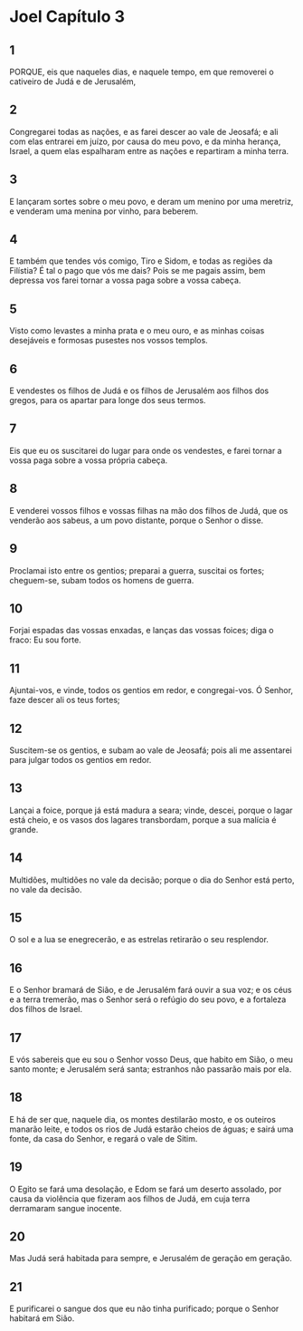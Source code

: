 # Joel Capítulo 3

## 1
PORQUE, eis que naqueles dias, e naquele tempo, em que removerei o cativeiro de Judá e de Jerusalém,

## 2
Congregarei todas as nações, e as farei descer ao vale de Jeosafá; e ali com elas entrarei em juízo, por causa do meu povo, e da minha herança, Israel, a quem elas espalharam entre as nações e repartiram a minha terra.

## 3
E lançaram sortes sobre o meu povo, e deram um menino por uma meretriz, e venderam uma menina por vinho, para beberem.

## 4
E também que tendes vós comigo, Tiro e Sidom, e todas as regiões da Filístia? É tal o pago que vós me dais? Pois se me pagais assim, bem depressa vos farei tornar a vossa paga sobre a vossa cabeça.

## 5
Visto como levastes a minha prata e o meu ouro, e as minhas coisas desejáveis e formosas pusestes nos vossos templos.

## 6
E vendestes os filhos de Judá e os filhos de Jerusalém aos filhos dos gregos, para os apartar para longe dos seus termos.

## 7
Eis que eu os suscitarei do lugar para onde os vendestes, e farei tornar a vossa paga sobre a vossa própria cabeça.

## 8
E venderei vossos filhos e vossas filhas na mão dos filhos de Judá, que os venderão aos sabeus, a um povo distante, porque o Senhor o disse.

## 9
Proclamai isto entre os gentios; preparai a guerra, suscitai os fortes; cheguem-se, subam todos os homens de guerra.

## 10
Forjai espadas das vossas enxadas, e lanças das vossas foices; diga o fraco: Eu sou forte.

## 11
Ajuntai-vos, e vinde, todos os gentios em redor, e congregai-vos. Ó Senhor, faze descer ali os teus fortes;

## 12
Suscitem-se os gentios, e subam ao vale de Jeosafá; pois ali me assentarei para julgar todos os gentios em redor.

## 13
Lançai a foice, porque já está madura a seara; vinde, descei, porque o lagar está cheio, e os vasos dos lagares transbordam, porque a sua malícia é grande.

## 14
Multidões, multidões no vale da decisão; porque o dia do Senhor está perto, no vale da decisão.

## 15
O sol e a lua se enegrecerão, e as estrelas retirarão o seu resplendor.

## 16
E o Senhor bramará de Sião, e de Jerusalém fará ouvir a sua voz; e os céus e a terra tremerão, mas o Senhor será o refúgio do seu povo, e a fortaleza dos filhos de Israel.

## 17
E vós sabereis que eu sou o Senhor vosso Deus, que habito em Sião, o meu santo monte; e Jerusalém será santa; estranhos não passarão mais por ela.

## 18
E há de ser que, naquele dia, os montes destilarão mosto, e os outeiros manarão leite, e todos os rios de Judá estarão cheios de águas; e sairá uma fonte, da casa do Senhor, e regará o vale de Sitim.

## 19
O Egito se fará uma desolação, e Edom se fará um deserto assolado, por causa da violência que fizeram aos filhos de Judá, em cuja terra derramaram sangue inocente.

## 20
Mas Judá será habitada para sempre, e Jerusalém de geração em geração.

## 21
E purificarei o sangue dos que eu não tinha purificado; porque o Senhor habitará em Sião.


